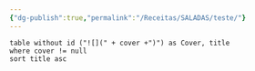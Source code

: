 ```yaml
---
{"dg-publish":true,"permalink":"/Receitas/SALADAS/teste/"}
---
```



``` dataview
table without id ("![](" + cover +")") as Cover, title
where cover != null
sort title asc
```